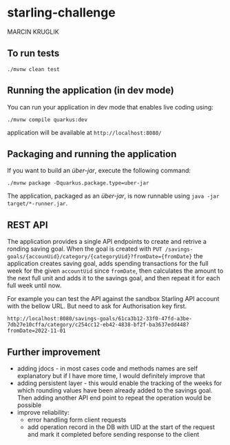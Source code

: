 # starling-challenge

MARCIN KRUGLIK

## To run tests

```shell script
./mvnw clean test
```

## Running the application (in dev mode)

You can run your application in dev mode that enables live coding using:
```shell script
./mvnw compile quarkus:dev
```
application will be available at `http://localhost:8080/`



## Packaging and running the application

If you want to build an _über-jar_, execute the following command:
```shell script
./mvnw package -Dquarkus.package.type=uber-jar
```

The application, packaged as an _über-jar_, is now runnable using `java -jar target/*-runner.jar`.

## REST API

The application provides a single API endpoints to create and retrive a ronding saving goal. When the goal is created
with `PUT /savings-goals/{accounUid}/category/{categoryUid}?fromDate={fromDate}` the application creates saving goal, adds
spending transactions for the full week for the given `accountUid` since `fromDate`, then calculates the amount to the
next full unit and adds it to the savings goal, and then repeat it for each full week until now.

For example you can test the API against the sandbox Starling API account with the bellow URL. But need to ask for
Authorisation key first.

```
http://localhost:8080/savings-goals/61ca3b12-33f0-47fd-a3be-7db27e10cffa/category/c254cc12-eb42-4838-bf2f-ba3637edd448?fromDate=2022-11-01
```

## Further improvement

* adding jdocs - in most cases code and methods names are self explanatory but if I have more time, I would definitely 
improve that
* adding persistent layer - this would enable the tracking of the weeks for which rounding values have been already
added to the savings goal. Then adding another API end point to repeat the operation would be possible
* improve reliability:
    * error handling form client requests
    * add operation record in the DB with UID at the start of the request and mark it completed before sending response to the 
    client
